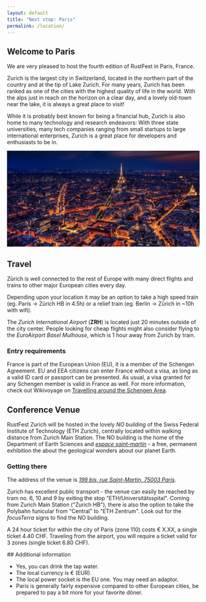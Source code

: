 ```yaml
---
layout: default
title: "Next stop: Paris"
permalink: /location/
---
```


<div class="backdrop" style="background: url(/assets/paris/paris-panorama.jpg) 50% 40%; padding: 0; margin-bottom: 1em;">
  <div class="popout">
    <section>
      <h1>Welcome to Paris</h1>
      <p>We are very pleased to host the fourth edition of RustFest in Paris, France.</p>
    </section>
  </div>
</div>

<section>
<p>
Zurich is the largest city in Switzerland, located in the northern part of the country and at the tip of Lake Zurich.
For many years, Zurich has been ranked as one of the cities with the highest quality of life in the world.
With the alps just in reach on the horizon on a clear day, and a lovely old-town near the lake, it is always a great place to visit!</p>

<p>
While it is probably best known for being a financial hub, Zurich is also home to many technology and research endeavors:
With three state universities, many tech companies ranging from small startups to large international enterprises, Zurich is a great place for developers and enthusiasts to be in.
</p>
</section>

<section class="img-grid">
  <img src="/assets/paris/paris-panorama.jpg" alt="Paris Frankreich Eiffelturm Nacht (panorama shot)">
</section>

<section markdown="1">

## Travel

Zürich is well connected to the rest of Europe with many direct flights and trains to other major European cities every day.

Depending upon your location it may be an option to take a high speed train (eg. Paris -> Zürich HB in 4.5h) or a relief train (eg. Berlin -> Zürich in ~10h with wifi).

The *Zurich International Airport* (**ZRH**) is located just 20 minutes outside of the city center.
People looking for cheap flights might also consider flying to the *EuroAirport Basel Mulhouse*, which is 1 hour away from Zurich by train.

### Entry requirements

France is part of the European Union (EU), it is a member of the Schengen Agreement. EU and EEA citizens can enter France without a visa, as long as a valid ID card or passport can be presented. As usual, a visa granted for any Schengen member is valid in France as well. For more information, check out Wikivoyage on [Travelling around the Schengen Area](https://en.m.wikivoyage.org/wiki/Travelling_around_the_Schengen_Area).

</section>

<section markdown="1">

## Conference Venue

RustFest Zurich will be hosted in the lovely *NO building* of the Swiss Federal Institute of Technology (ETH Zurich), centrally located within walking distance from Zurich Main Station. The NO building is the home of the Department of Earth Sciences and *[espace saint-martin](http://espacesaintmartin.com/en/)* - a free, permanent exhibition the about the geological wonders about our planet Earth.

### Getting there

The address of the venue is *[199 bis, rue Saint-Martin, 75003 Paris](https://goo.gl/maps/pLzwNj7LxgP2)*.

Zurich has excellent public transport - the venue can easily be reached by tram no. 6, 10 and 9 by exiting the stop "ETH/Universitätsspital". Coming from Zurich Main Station ("Zurich HB"), there is also the option to take the Polybahn funicular from "Central" to "ETH Zentrum". Look out for the *focusTerra* signs to find the NO building.

A 24 hour ticket for within the city of Paris (zone 110) costs € X.XX, a single ticket 4.40 CHF. Traveling from the airport, you will require a ticket valid for 3 zones (single ticket 6.80 CHF).
</section>




<section markdown="1">
## Additional information

<ul>
  <li>Yes, you can drink the tap water.</li>
  <li>The local currency is € (EUR).</li>
  <li>The local power socket is the EU one. You may need an adaptor.</li>
  <li>Paris is generally fairly expensive compared to other European cities, be prepared to pay a bit more for your favorite döner.</li>
</ul>
</section>
